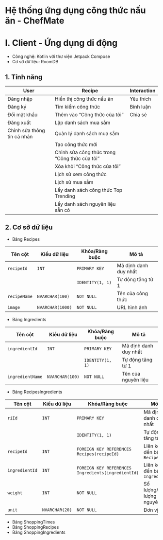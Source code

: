 # Hệ thống ứng dụng công thức nấu ăn - ChefMate

# I. Client - Ứng dụng di động

- Công nghệ: Kotlin với thư viện Jetpack Compose
- Cơ sở dữ liệu: RoomDB

## 1. Tính năng

| User | Recipe | Interaction |
| --- | --- | --- |
| Đăng nhập | Hiển thị công thức nấu ăn | Yêu thích |
| Đăng ký | Tìm kiếm công thức | Bình luận |
| Đổi mật khẩu | Thêm vào “Công thức của tôi” | Chia sẻ |
| Đăng xuất | Lập danh sách mua sắm |  |
| Chỉnh sửa thông tin cá nhân | Quản lý danh sách mua sắm |  |
|  | Tạo công thức mới |  |
|  | Chỉnh sửa công thức trong “Công thức của tôi” |  |
|  | Xóa khỏi “Công thức của tôi” |  |
|  | Lịch sử xem công thức |  |
|  | Lịch sử mua sắm |  |
|  | Lấy danh sách công thức Top Trending |  |
|  | Lấy danh sách nguyên liệu sẵn có |  |

## 2. Cơ sở dữ liệu

- Bảng Recipes

| Tên cột | Kiểu dữ liệu | Khóa/Ràng buộc | Mô tả |
| --- | --- | --- | --- |
| `recipeId`  | `INT` | `PRIMARY KEY`  | Mã định danh duy nhất |
|  |  | `IDENTITY(1, 1)`  | Tự động tăng từ 1 |
| `recipeName` | `NVARCHAR(100)` | `NOT NULL` | Tên của công thức |
| `image`  | `NVARCHAR(1000)`  | `NOT NULL`  | URL hình ảnh |
- Bảng Ingredients

| Tên cột | Kiểu dữ liệu | Khóa/Ràng buộc | Mô tả |
| --- | --- | --- | --- |
| `ingredientId`  | `INT`  | `PRIMARY KEY`  | Mã định danh duy nhất |
|  |  | `IDENTITY(1, 1)`  | Tự động tăng từ 1 |
| `ingredientName`  | `NVARCHAR(100)`  | `NOT NULL`  | Tên của nguyên liệu |
- Bảng RecipesIngredients

| Tên cột | Kiểu dữ liệu | Khóa/Ràng buộc | Mô tả |
| --- | --- | --- | --- |
| `riId`  | `INT`  | `PRIMARY KEY`  | Mã định danh duy nhất |
|  |  | `IDENTITY(1, 1)`  | Tự động tăng từ 1 |
| `recipeId`  | `INT`  | `FOREIGN KEY REFERENCES Recipes(recipeId)` | Liên kết dến bảng `Recipes` |
| `ingredientId`  | `INT`  | `FOREIGN KEY REFERENCES Ingredients(ingredientId)`  | Liên kết đến bảng `Ingredients` |
| `weight`  | `INT`  | `NOT NULL`  | Số lượng/Khối lượng của nguyên liệu |
| `unit`  | `NVARCHAR(20)`  | `NOT NULL`  | Đơn vị tính |
- Bảng ShoppingTimes
- Bảng ShoppingRecipes
- Bảng ShoppingIngredients
